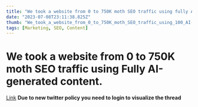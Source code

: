 ```yaml
---
title: "We took a website from 0 to 750K moth SEO traffic using fully AI-generated content."
date: "2023-07-08T23:11:38.825Z"
thumb: "We_took_a_website_from_0_to_750K_moth_SEO_traffic_using_100_AI-generated_content.png"
tags: [Marketing, SEO, Content]
---
```


# We took a website from 0 to 750K moth SEO traffic using Fully AI-generated content.

[Link](https://twitter.com/jakezward/status/1650476352380731397)
**Due to new twitter policy you need to login to visualize the thread**
